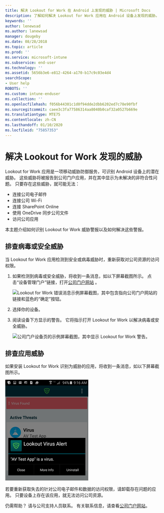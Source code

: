```yaml
---
title: 解决 Lookout for Work 在 Android 上发现的威胁 | Microsoft Docs
description: 了解如何解决 Lookout for Work 应用在 Android 设备上发现的威胁。
keywords: ''
author: lenewsad
ms.author: lanewsad
manager: dougeby
ms.date: 08/28/2018
ms.topic: article
ms.prod: ''
ms.service: microsoft-intune
ms.subservice: end-user
ms.technology: ''
ms.assetid: 5656b3e6-e812-4264-a170-b17c9c03e4d4
searchScope:
- User help
ROBOTS: ''
ms.custom: intune-enduser
ms.collection: ''
ms.openlocfilehash: f056b44301c1d0f94dde2dbb6202ed7c78e90fbf
ms.sourcegitcommit: caee3c3fa77586314aa8040b0caf32a0527b669e
ms.translationtype: MTE75
ms.contentlocale: zh-CN
ms.lasthandoff: 01/10/2020
ms.locfileid: "75857353"
---
```

# <a name="resolve-a-threat-found-by-lookout-for-work"></a>解决 Lookout for Work 发现的威胁  

Lookout for Work 应用是一项移动威胁防御服务，可识别 Android 设备上的潜在威胁。 这些威胁将被报告到公司门户应用，并在其中显示为未解决的非符合性问题。 只要存在这些威胁，就可能无法：

* 连接公司电子邮件
* 连接公司 Wi-Fi
* 连接 SharePoint Online
* 使用 OneDrive 同步公司文件
* 访问公司应用

本主题介绍如何识别 Lookout for Work 威胁警报以及如何解决这些警报。 

## <a name="troubleshoot-virus-or-security-threat"></a>排查病毒或安全威胁  
当 Lookout for Work 应用检测到安全或病毒威胁时，重新获取对公司资源的访问权限。  

1. 如果检测到病毒或安全威胁，将收到一条消息，如以下屏幕截图所示。 点击“设备管理门户”链接，打开[公司门户网站](https://portal.manage.microsoft.com/devices)  。  

    ![Lookout for Work 错误消息示例屏幕截图，其中包含指向公司门户网站的链接和蓝色的“确定”按钮。](./media/mtd-go-to-device-management-portal-android.png)

2. 选择你的设备。  
3. 阅读设备下方显示的警告。 它将指示打开 Lookout for Work 以解决病毒或安全威胁。 

    ![公司门户设备页的示例屏幕截图，其中显示 Lookout for Work 警告。](./media/CP-lookout-virus-banner-1808.png)  

## <a name="troubleshoot-an-app-threat"></a>排查应用威胁  

如果安装 Lookout for Work 识别为威胁的应用，将收到一条消息，如以下屏幕截图所示。  

![通过 Lookout for Work 应用界面显示 Lookout Virus Alert 消息的示例屏幕截图。 显示了三个按钮：“关闭”、“详细信息”和“卸载”。](./media/lookout-virus-alert-android.png)  

若要重新获取失去的针对公司电子邮件和数据的访问权限，请卸载存在问题的应用。 只要设备上存在该应用，就无法访问公司资源。    

仍需帮助？ 请与公司支持人员联系。 有关联系信息，请查看[公司门户网站](https://go.microsoft.com/fwlink/?linkid=2010980)。  
